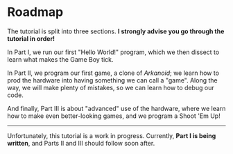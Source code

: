 # Roadmap

The tutorial is split into three sections.
**I strongly advise you go through the tutorial in order!**

In Part Ⅰ, we run our first "Hello World!" program, which we then dissect to learn what makes the Game Boy tick.

In Part Ⅱ, we program our first game, a clone of *Arkanoid*; we learn how to prod the hardware into having something we can call a "game".
Along the way, we will make plenty of mistakes, so we can learn how to debug our code.

And finally, Part Ⅲ is about "advanced" use of the hardware, where we learn how to make even better-looking games, and we program a Shoot 'Em Up!

---

Unfortunately, this tutorial is a work in progress.
Currently, **Part I is being written**, and Parts II and III should follow soon after.
